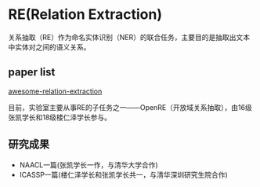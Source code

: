 # RE(Relation Extraction)

关系抽取（RE）作为命名实体识别（NER）的联合任务，主要目的是抽取出文本中实体对之间的语义关系。

## paper list

[awesome-relation-extraction](https://github.com/roomylee/awesome-relation-extraction)

目前，实验室主要从事RE的子任务之一——OpenRE（开放域关系抽取），由16级张凯学长和18级楼仁泽学长参与。

## 研究成果

- NAACL一篇(张凯学长一作，与清华大学合作)
- ICASSP一篇(楼仁泽学长和张凯学长共一，与清华深圳研究生院合作)

